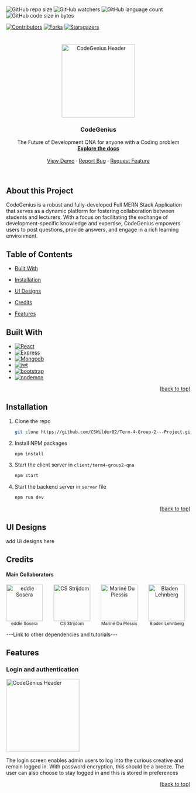 <br />

![GitHub repo size](https://img.shields.io/github/repo-size/eddiesosera/codegenius?color=%23FF4C54)
![GitHub watchers](https://img.shields.io/github/watchers/eddiesosera/codegenius?color=%23FFA191)
![GitHub language count](https://img.shields.io/github/languages/count/eddiesosera/codegenius?color=%231EBBBA)
![GitHub code size in bytes](https://img.shields.io/github/languages/code-size/eddiesosera/codegenius?color=%234E54AD)

<a name="readme-top"></a>
[![Contributors][contributors-shield]][contributors-url]
[![Forks][forks]][forks-url]
[![Starsgazers][stars]][stars-url]

#

<div align="center">
  <a href="https://github.com/CSWilder02/Term-4-Group-2---Project">
    <img src=[header]
    alt="CodeGenius Header" width="200" height="auto">
  </a>

  <h3 align="center">CodeGenius </h3>

  <p align="center">
    The Future of Development QNA for anyone with a Coding problem 
    <br />
    <a href="https://github.com/eddiesosera/codegenius/blob/main/"><strong>Explore the docs</strong></a>
    <br />
    <br />
    <a href="add The demo Video Link here">View Demo</a>
    ·
    <a href="bug report link">Report Bug</a>
    ·
    <a href="Maybe">Request Feature</a>
  </p>
  <br />
</div>

## About this Project

CodeGenius is a robust and fully-developed Full MERN Stack Application that serves as a dynamic platform for fostering collaboration between students and lecturers. With a focus on facilitating the exchange of development-specific knowledge and expertise, CodeGenius empowers users to post questions, provide answers, and engage in a rich learning environment.

## Table of Contents

- [Built With](#built-with)

- [Installation](#installation)

- [UI Designs](#ui-designs)

- [Credits](#credits)

- [Features](#features)

## Built With

- [![React][react.js]][react-url]
- [![Express][express.js]][express-url]
- [![Mongodb][mongodb]][mongodb-url]
- [![jwt][jwt]][jwt-url]
- [![bootstrap][bootstrap]][bootstrap-url]
- [![nodemon][nodemon]][nodemon-url]
<p align="right">(<a href="#readme-top">back to top</a>)</p>

## Installation

1. Clone the repo
   ```sh
   git clone https://github.com/CSWilder02/Term-4-Group-2---Project.git
   ```
2. Install NPM packages
   ```sh
   npm install
   ```
3. Start the client server in `client/term4-group2-qna`
   ```sh
   npm start
   ```
4. Start the backend server in `server` file
   ```sh
   npm run dev
   ```

<p align="right">(<a href="#readme-top">back to top</a>)</p>

## UI Designs

add Ui designs here

## Credits

#### Main Collaborators

<div style="display: flex; justify-content: space-between;">
  <div style="text-align: center;">
    <a href="https://github.com/eddiesosera/Term-4-Group-2---Project">
      <img src="https://github.com/eddiesosera.png" alt="eddie Sosera" width="100px">
    </a>
    <br>
    <sub>eddie Sosera</sub>
  </div>
  <br />

  <div style="text-align: center;">
    <a href="https://github.com/CSWilder02/Term-4-Group-2---Project">
      <img src="https://github.com/CSWilder02.png" alt="CS Strijdom" width="100px">
    </a>
    <br>
    <sub>CS Strijdom</sub>
  </div>
  <br />
  
  <div style="text-align: center;">
    <a href="https://github.com/DupieM/Term-4-Group-2---Project">
      <img src="https://github.com/DupieM.png" alt="Mariné Du Plessis" width="100px">
    </a>
    <br>
    <sub>Mariné Du Plessis</sub>
  </div>
  <br />
  
  <div style="text-align: center;">
    <a href="https://github.com/BladeyBoy54/Term-4-Group-2---Project">
      <img src="https://github.com/BladeyBoy54.png" alt="Bladen Lehnberg" width="100px">
    </a>
    <br>
    <sub>Bladen Lehnberg</sub>
  </div>
  <br />

</div>

---Link to other dependencies and tutorials---

## Features

### Login and authentication

<a href="https://github.com/CSWilder02/Term-4-Group-2---Project">
    <img src="https://github.com/eddiesosera/codegenius/blob/main/client/src/components/assets/readme/header.png" 
    alt="CodeGenius Header" width="200" height="auto">
  </a>

The login screen enables admin users to log into the curious creative and remain logged in. With password encryption, this should be a breeze. The user can also choose to stay logged in and this is stored in preferences

<!-- #### 1. **Profiles and Reliability Scores**

CodeGenius offers user profiles that allow individuals to showcase their expertise, track their progress, and highlight their achievements. This feature promotes a sense of community and motivates users to actively participate in the platform.

#### 2. **Admin Rights**

Administrators have the ability to manage the platform effectively. They can control user access, monitor content, and ensure that the community remains a safe and productive environment.

#### 3. **User Security and Registration**

CodeGenius prioritizes user security by implementing robust registration and authentication mechanisms. User data is safeguarded, and the registration process ensures that only legitimate users can participate in the platform.

#### 4. **Posting and Receiving Questions**

Users can post questions related to software development, coding, or any other relevant topics. This feature enables a knowledge-sharing ecosystem where questions are easily accessible, and answers can be provided by both peers and educators.

#### 5. **Saving and Commenting**

CodeGenius allows users to save their favorite questions for future reference. Additionally, the commenting feature encourages interactive discussions, making it easy to exchange ideas, provide clarifications, and gain deeper insights into various topics. -->

<p align="right">(<a href="#readme-top">back to top</a>)</p>

<!-- RESOURCES USED LINK -->

[react.js]: https://img.shields.io/badge/React-20232A?style=for-the-badge&logo=react&logoColor=61DAFB
[react-url]: https://reactjs.org/
[express.js]: https://img.shields.io/badge/express.js-%23404d59.svg?style=for-the-badge&logo=express&logoColor=%2361DAFB
[express-url]: https://expressjs.com/
[mongodb]: https://img.shields.io/badge/MongoDB-%234ea94b.svg?style=for-the-badge&logo=mongodb&logoColor=white
[mongodb-url]: https://www.mongodb.com/
[jwt]: https://img.shields.io/badge/JWT-black?style=for-the-badge&logo=JSON%20web%20tokens
[jwt-url]: https://jwt.io/
[bootstrap]: https://img.shields.io/badge/bootstrap-%238511FA.svg?style=for-the-badge&logo=bootstrap&logoColor=white
[bootstrap-url]: https://getbootstrap.com/
[nodemon]: https://img.shields.io/badge/NODEMON-%23323330.svg?style=for-the-badge&logo=nodemon&logoColor=%BBDEAD
[nodemon-url]: https://nodemon.io/
[contributors-shield]: https://img.shields.io/github/contributors/CSWilder02/Term-4-Group-2---Project.svg?style=for-the-badge
[contributors-url]: https://github.com/CSWilder02/Term-4-Group-2---Project/graphs/contributors
[forks]: https://img.shields.io/github/forks/CSWilder02/Term-4-Group-2---Project.svg?style=for-the-badge
[forks-url]: https://github.com/CSWilder02/Term-4-Group-2---Project/forks
[stars]: https://img.shields.io/github/stars/CSWilder02/Term-4-Group-2---Project.svg?style=for-the-badge
[stars-url]: https://github.com/CSWilder02/Term-4-Group-2---Project/stargazers
[eddie-img]: https://github.com/eddiesosera.png

<!-- MARKDOWN LINKS & IMAGES -->

[banner]: client/src/components/assets/readme/banner.png
[header]: client/src/components/assets/readme/header.png
[image3]: ReadMeImg/slide3.png
